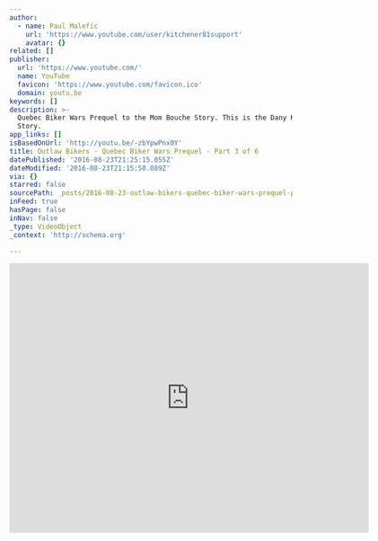 ```yaml
---
author:
  - name: Paul Malefic
    url: 'https://www.youtube.com/user/kitchener81support'
    avatar: {}
related: []
publisher:
  url: 'https://www.youtube.com/'
  name: YouTube
  favicon: 'https://www.youtube.com/favicon.ico'
  domain: youtu.be
keywords: []
description: >-
  Quebec Biker Wars Prequel to the Mom Bouche Story. This is the Dany Kane
  Story.
app_links: []
isBasedOnUrl: 'http://youtu.be/-zbYpwPnx0Y'
title: Outlaw Bikers - Quebec Biker Wars Prequel - Part 3 of 6
datePublished: '2016-08-23T21:25:15.055Z'
dateModified: '2016-08-23T21:15:58.089Z'
via: {}
starred: false
sourcePath: _posts/2016-08-23-outlaw-bikers-quebec-biker-wars-prequel-part-3-of-6.md
inFeed: true
hasPage: false
inNav: false
_type: VideoObject
_context: 'http://schema.org'

---
```

<iframe src="http://cdn.embedly.com/widgets/media.html?src=https%3A%2F%2Fwww.youtube.com%2Fembed%2F-zbYpwPnx0Y%3Ffeature%3Doembed&amp;url=http%3A%2F%2Fwww.youtube.com%2Fwatch%3Fv%3D-zbYpwPnx0Y&amp;image=https%3A%2F%2Fi.ytimg.com%2Fvi%2F-zbYpwPnx0Y%2Fhqdefault.jpg&amp;key=b7d04c9b404c499eba89ee7072e1c4f7&amp;type=text%2Fhtml&amp;schema=youtube" width="640" height="480" scrolling="no" frameborder="0" allowfullscreen="" style=""></iframe>